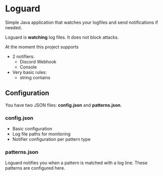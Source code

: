 # Loguard

Simple Java application that watches your logfiles and send notifications if needed.

Loguard is **watching** log files. It does not block attacks.

At the moment this project supports
- 2 notifiers:
  - Discord Webhook
  - Console
- Very basic rules:
  - string contains

## Configuration

You have two JSON files: **config.json** and **patterns.json**.

### config.json

- Basic configuration
- Log file paths for monitoring
- Notifier configuration per pattern type

### patterns.json

Loguard notifies you when a pattern is matched with a log line. These patterns are configured here.